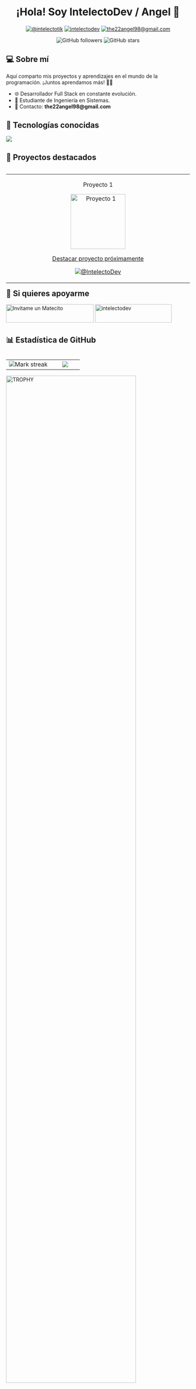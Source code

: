 <!-- Encabezado -->
<h1 align="center">
  ¡Hola! Soy IntelectoDev / Angel 🚀
</h1>

<!-- Redes Sociales -->
<p align="center">
  <a href="https://www.tiktok.com/@intelectotik" target="_blank"><img align="center" src="https://img.shields.io/badge/TikTok-000000?style=for-the-badge&logo=tiktok&logoColor=white" alt="@intelectotik" /></a>
  <a href="https://linkedin.com/in/intelectodev" target="_blank"><img align="center" src="https://img.shields.io/badge/LinkedIn-0077B5?style=for-the-badge&logo=linkedin&logoColor=white" alt="intelectodev"/></a>
  <a href="mailto:the22angel98@gmail.com" target="_blank"><img align="center" src="https://img.shields.io/badge/Gmail-D14836?style=for-the-badge&logo=gmail&logoColor=white" alt="the22angel98@gmail.com"  /></a>
</p>

<!-- Badges -->
<p align="center">
  <img alt="GitHub followers" src="https://img.shields.io/github/followers/tuusuario?style=social">
  <img alt="GitHub stars" src="https://img.shields.io/github/stars/tuusuario?style=social">
</p>

<!-- Sobre mí -->
<h2 align="left">
 💻 Sobre mí
</h2>
<p align="left">
  Aquí comparto mis proyectos y aprendizajes en el mundo de la programación. ¡Juntos aprendamos más! 👨‍🎓
</p>
<ul align="left">
  <li>🌐 Desarrollador Full Stack en constante evolución.</li>
  <li>📘 Estudiante de Ingeniería en Sistemas.</li>
  <li>📧 Contacto: <b>the22angel98@gmail.com</b></li>
</ul>

<!-- Tecnologías conocidas -->
<h2 align="left">
  🔧 Tecnologías conocidas
</h2>
<p align="left">
  <a href="">
    <img src="https://skillicons.dev/icons?i=androidstudio,c,cs,cpp,java,php,dart,flutter,py,dotnet,css,html,js,nodejs,mysql,sqlite,firebase,gtk,git,github,docker,materialui,postman,eclipse,vscode,bash,linux,ai,ps&perline=12" />
  </a>
</p>

<!-- Proyectos destacados -->
<h2 align="left">
  🌟 Proyectos destacados
</h2>
<div id="proyectos">
  <table align="left">
    <tr border="none">
      <td width="25%" align="center">
        <p align="center">Proyecto 1</p>
        <a href="https://github.com/IntelectoDev/" title="Go to Source">
        <img align="center" width="150px" src="https://pbs.twimg.com/media/DggV0nYW4AEXRmn.jpg" alt="Proyecto 1">
        <p align="center">Destacar proyecto próximamente</p>
        <p align="center">
          <a href="https://github.com/IntelectoDev/" target="_blank"><img align="center" src="https://img.shields.io/badge/GitHub-100000?style=for-the-badge&logo=github&logoColor=white" alt="@IntelectoDev" /></a>
        </p>
      </td>
      <!-- Repite esto para cada proyecto -->
    </tr>
  </table>
</div>

<br><br><br>
<br><br><br>
<br><br><br>
<br>

<!-- Si quieres apoyarme -->
<h2 align="left">
  🚀 Si quieres apoyarme
</h2>
<div id="apoyo">
  <p align="left">
    <a href='https://matecito.co/IntelectoDev' rel='noopener' target='_blank'><img src='https://www.matecito.co/public/button_11.png' alt='Invitame un Matecito' height="50" width="240" /></a>
    <a href="https://ko-fi.com/intelectodev"> <img src="https://img.shields.io/badge/Buy%20Me%20a%20Coffee-ffdd00?style=for-the-badge&logo=buy-me-a-coffee&logoColor=black" height="50" width="210" alt="intelectodev" /></a>
  </p>
</div>

<!-- GitHub -->
<h2 align="left">📊 Estadística de GitHub</h2>
<!--- stats & Trophy (start) -->
<p align="center">
  <!--- stats (start) -->
  <table align="left">
    <tr border="none">
      <td width="60%" align="center">
        <!--  <img  align="center"  src="https://github-readme-stats.vercel.app/api?username=unsimpledev&theme=dark&show_icons=true&count_private=true" />
        <br></br> -->
        <img  title="🔥 Get streak stats for your profile at git.io/streak-stats" alt="Mark streak" src="https://github-readme-streak-stats.herokuapp.com/?user=IntelectoDev&theme=dark&hide_border=false" /> 
      </td>
      <td width="40%" align="center">
        <img  align="center"  src="https://github-readme-stats.anuraghazra1.vercel.app/api/top-langs/?username=IntelectoDev&theme=dark&hide_border=false&no-bg=true&no-frame=true&langs_count=10"/>
      </td>
    </tr>
  </table>
  <!--- trophy (start) -->
  <div align=left>
    <a href="https://github.com/ryo-ma/github-profile-trophy" title="Go to Source">
        <img align="center" width=84% src="https://github-profile-trophy.vercel.app/?username=IntelectoDev&theme=radical&row=1&column=7&margin-h=15&margin-w=5&no-bg=true" alt="TROPHY" />
      </a>
  </div>
  <!--- trophy (start) -->
</p>
<!--- stats (end) -->

